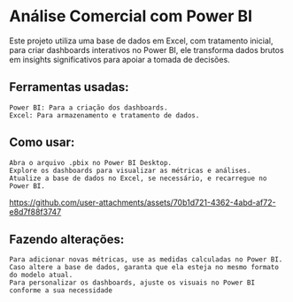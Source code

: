 # Análise Comercial com Power BI

Este projeto utiliza uma base de dados em Excel, com tratamento inicial, para criar dashboards interativos no Power BI, ele transforma dados brutos em insights significativos para apoiar a tomada de decisões.

## Ferramentas usadas:

    Power BI: Para a criação dos dashboards.
    Excel: Para armazenamento e tratamento de dados.

## Como usar:

    Abra o arquivo .pbix no Power BI Desktop.
    Explore os dashboards para visualizar as métricas e análises.
    Atualize a base de dados no Excel, se necessário, e recarregue no Power BI.


https://github.com/user-attachments/assets/70b1d721-4362-4abd-af72-e8d7f88f3747


## Fazendo alterações:

    Para adicionar novas métricas, use as medidas calculadas no Power BI.
    Caso altere a base de dados, garanta que ela esteja no mesmo formato do modelo atual.
    Para personalizar os dashboards, ajuste os visuais no Power BI conforme a sua necessidade
